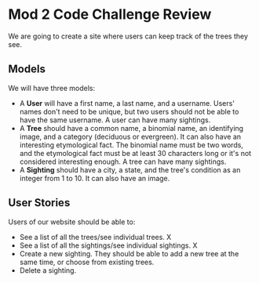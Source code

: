 # Mod 2 Code Challenge Review

We are going to create a site where users can keep track of the trees they see.

## Models
We will have three models:
* A **User** will have a first name, a last name, and a username.  Users' names don't need to be unique, but two users should not be able to have the same username.  A user can have many sightings.
* A **Tree** should have a common name, a binomial name, an identifying image, and a category (deciduous or evergreen). It can also have an interesting etymological fact.  The binomial name must be two words, and the etymological fact must be at least 30 characters long or it's not considered interesting enough. A tree can have many sightings.
* A **Sighting** should have a city, a state, and the tree's condition as an integer from 1 to 10.  It can also have an image.

## User Stories
Users of our website should be able to:
* See a list of all the trees/see individual trees.  X
* See a list of all the sightings/see individual sightings. X
* Create a new sighting.  They should be able to add a new tree at the same time, or choose from existing trees.
* Delete a sighting.
